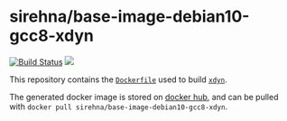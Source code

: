 # sirehna/base-image-debian10-gcc8-xdyn

[![Build Status](https://travis-ci.org/sirehna/base-image-debian10-gcc8-xdyn.svg?branch=master)](https://travis-ci.org/sirehna/base-image-debian10-gcc8-xdyn)
[![](https://images.microbadger.com/badges/image/sirehna/base-image-debian10-gcc8-xdyn.svg)](https://microbadger.com/images/sirehna/base-image-debian10-gcc8-xdyn)

This repository contains the [`Dockerfile`](Dockerfile) used to build [`xdyn`](https://github.com/sirehna/xdyn).

The generated docker image is stored on [docker hub](https://hub.docker.com/r/sirehna/base-image-debian10-gcc8-xdyn), and can be pulled with `docker pull sirehna/base-image-debian10-gcc8-xdyn`.
